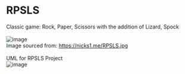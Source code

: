 # RPSLS
Classic game: Rock, Paper, Scissors with the addition of Lizard, Spock</br></br>
![image](https://user-images.githubusercontent.com/24422068/129257500-949eb088-ad07-4433-bee6-44b0c825f9c9.png)
</br>Image sourced from: https://nicks1.me/RPSLS.jpg
</br>
</br>
UML for RPSLS Project</br>
![image](https://user-images.githubusercontent.com/24422068/129395281-50cc4a6c-6948-4fa1-9db0-b38df0982754.png)

